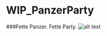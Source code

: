 # WIP_PanzerParty
###Fette Panzer. Fette Party. 
![alt text](https://image.flaticon.com/icons/svg/790/790526.svg)

